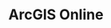 ---
layout: listing
title: ArcGIS Online
type: template

icon: fa-globe

description: Extracts data from an ArcGIS Online and publishes it to Socrata.

github_url: https://github.com/socrata/connectors/tree/master/ArcGIS%20Online
download_url: https://github.com/socrata/connectors/blob/master/ArcGIS%20Online/ArcGIS%20Online%20to%20Socrata.fmwt?raw=true
bugs_url: https://github.com/socrata/connectors/issues?labels=arcgis-online&state=open
---